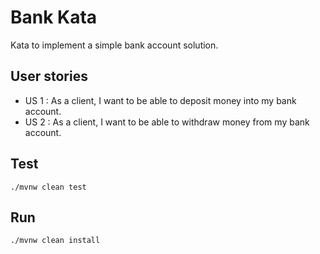 # Bank Kata

Kata to implement a simple bank account solution.

## User stories
* US 1 : As a client, I want to be able to deposit money into my bank account.
* US 2 : As a client, I want to be able to withdraw money from my bank account.


## Test
```
./mvnw clean test
```

## Run
```
./mvnw clean install
```
